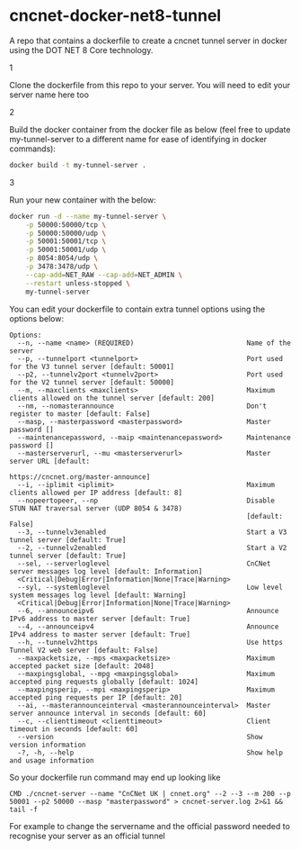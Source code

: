 
# cncnet-docker-net8-tunnel

A repo that contains a dockerfile to create a cncnet tunnel server in docker using the DOT NET 8 Core technology.

1

Clone the dockerfile from this repo to your server.
You will need to edit your server name here too

2

Build the docker container from the docker file as below (feel free to update my-tunnel-server to a different name for ease of identifying in docker commands):

```sh
docker build -t my-tunnel-server .
```

3

Run your new container with the below:

```sh
docker run -d --name my-tunnel-server \
    -p 50000:50000/tcp \
    -p 50000:50000/udp \
    -p 50001:50001/tcp \
    -p 50001:50001/udp \
    -p 8054:8054/udp \
    -p 3478:3478/udp \
    --cap-add=NET_RAW --cap-add=NET_ADMIN \
    --restart unless-stopped \
    my-tunnel-server
```

You can edit your dockerfile to contain extra tunnel options using the options below:
```
Options:
  --n, --name <name> (REQUIRED)                            Name of the server
  --p, --tunnelport <tunnelport>                           Port used for the V3 tunnel server [default: 50001]
  --p2, --tunnelv2port <tunnelv2port>                      Port used for the V2 tunnel server [default: 50000]
  --m, --maxclients <maxclients>                           Maximum clients allowed on the tunnel server [default: 200]
  --nm, --nomasterannounce                                 Don't register to master [default: False]
  --masp, --masterpassword <masterpassword>                Master password []
  --maintenancepassword, --maip <maintenancepassword>      Maintenance password []
  --masterserverurl, --mu <masterserverurl>                Master server URL [default:
                                                           https://cncnet.org/master-announce]
  --i, --iplimit <iplimit>                                 Maximum clients allowed per IP address [default: 8]
  --nopeertopeer, --np                                     Disable STUN NAT traversal server (UDP 8054 & 3478)
                                                           [default: False]
  --3, --tunnelv3enabled                                   Start a V3 tunnel server [default: True]
  --2, --tunnelv2enabled                                   Start a V2 tunnel server [default: True]
  --sel, --serverloglevel                                  CnCNet server messages log level [default: Information]
  <Critical|Debug|Error|Information|None|Trace|Warning>
  --syl, --systemloglevel                                  Low level system messages log level [default: Warning]
  <Critical|Debug|Error|Information|None|Trace|Warning>
  --6, --announceipv6                                      Announce IPv6 address to master server [default: True]
  --4, --announceipv4                                      Announce IPv4 address to master server [default: True]
  --h, --tunnelv2https                                     Use https Tunnel V2 web server [default: False]
  --maxpacketsize, --mps <maxpacketsize>                   Maximum accepted packet size [default: 2048]
  --maxpingsglobal, --mpg <maxpingsglobal>                 Maximum accepted ping requests globally [default: 1024]
  --maxpingsperip, --mpi <maxpingsperip>                   Maximum accepted ping requests per IP [default: 20]
  --ai, --masterannounceinterval <masterannounceinterval>  Master server announce interval in seconds [default: 60]
  --c, --clienttimeout <clienttimeout>                     Client timeout in seconds [default: 60]
  --version                                                Show version information
  -?, -h, --help                                           Show help and usage information
```

So your dockerfile run command may end up looking like 
```
CMD ./cncnet-server --name "CnCNet UK | cnnet.org" --2 --3 --m 200 --p 50001 --p2 50000 --masp "masterpassword" > cncnet-server.log 2>&1 && tail -f
```
For example to change the servername and the official password needed to recognise your server as an official tunnel
